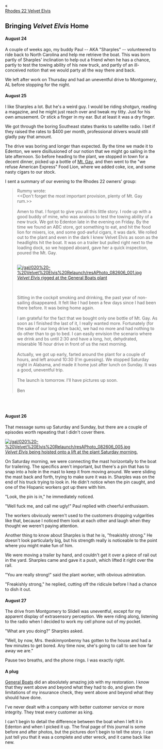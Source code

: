 <div class="top-nav-links"><div class="link-arrow link-arrow-left"><div class="div-left-ticks">«</div><a href="/velvet-elvis/rhodes-22" class="div-left-text">Rhodes 22 Velvet Elvis</a></div></div>

<h2>Bringing <i>Velvet Elvis</i> Home</h2>
		
<h4>August 24</h4>
		
A couple of weeks ago, my buddy Paul -- AKA "Sharples" -- volunteered to ride back to North Carolina and help me retrieve the boat.  This was born partly of Sharples' inclination to help out a friend when he has a chance, partly to test the towing ability of his new truck, and partly of an ill-conceived notion that we would party all the way there and back.

We left after work on Thursday and had an uneventful drive to Montgomery, AL before stopping for the night.

<h4>August 25</h4>

I like Sharples a lot.  But he's a weird guy.  I would be riding shotgun, reading a magazine, and he might just reach over and tweak my titty.  Just for his own amusement.  Or stick a finger in my ear.  But at least it was a dry finger.

We got through the boring Southeast states thanks to satellite radio.  I bet if they raised the rates to $400 per month, professional drivers would still gladly pay that amount.

The drive was boring and longer than expected.  By the time we made it to Edenton, we were disillusioned of our notion that we might go sailing in the late afternoon.  So before heading to the plant, we stopped in town for a decent dinner, picked up a bottle of <a href="http://www.mountgayrum.com/" target="_blank">Mt. Gay</a>, and then went to the "we refuse American Express" Food Lion, where we added coke, ice, and some nasty cigars to our stock.

I sent a summary of our evening to the Rhodes 22 owners' group:


<blockquote>
Rummy wrote:
<br/>&lt;&lt;Don't forget the most important provision, plenty of Mt. Gay rum.&gt;&gt;
<br/><br/>
Amen to that.  I forgot to give you all this little story.
I rode up with a good buddy of mine, who was anxious to test the towing ability of a new truck.  We got to Edenton late in the evening on Friday.  By the time we found an ABC store, got something to eat, and hit the food lion for mixers, ice, and some god-awful cigars, it was dark.  We rolled out to the plant and even in the dark I knew Velvet Elvis as soon as the headlights hit the boat.  It was on a trailer but pulled right next to the loading dock, so we hopped aboard, gave her a quick inspection, poured the Mt. Gay.
<br/><br/>

<a class="lightview alignright" href="/gal/020%20-%20Velvet%20Elvis%20Relaunch/resAPhoto_082606_001.jpg" data-lightview-caption="<i>Velvet Elvis</i> rigged at the General Boats plant" data-lightview-group="group1" style="width:350px;"><img src="/gal/020%20-%20Velvet%20Elvis%20Relaunch/resAPhoto_082606_001.jpg" alt="/gal/020%20-%20Velvet%20Elvis%20Relaunch/resAPhoto_082606_001.jpg"><br/><span class="caption"><i>Velvet Elvis</i> rigged at the General Boats plant</span></a>

<br/><br/>
Sitting in the cockpit smoking and drinking, the past year of non-sailing disappeared.  It felt like I had been a few days since I had been there before.  It was being home again.
<br/><br/>
I am grateful for the fact that we bought only one bottle of Mt. Gay.  As soon as I finished the last of it, I really wanted more.  Fortunately (for the sake of our long drive back), we had no more and had nothing to do other than to go to bed.  I can easily envision the scenario where we drink and bs until 2:30 and have a long, hot, dehydrated, miserable 16 hour drive in front of us the next morning.
<br/><br/>
Actually, we got up early, farted around the plant for a couple of hours, and left around 10:30 (I'm guessing).  We stopped Saturday night in Alabama, and made it home just after lunch on Sunday.  It was a good, uneventful trip.
<br/><br/>
The launch is tomorrow.  I'll have pictures up soon.
<br/><br/>
Ben
</blockquote>

<br/><br/>
<h4>August 26</h4>

That message sums up Saturday and Sunday, but there are a couple of episodes worth repeating that I didn't cover there.

<a class="lightview alignright" href="/gal/020%20-%20Velvet%20Elvis%20Relaunch/resAPhoto_082606_005.jpg" data-lightview-caption="<i>Velvet Elvis</i> being hoisted onto a lift at the plant Saturday morning." data-lightview-group="group1" style="width:350px;"><img src="/gal/020%20-%20Velvet%20Elvis%20Relaunch/resAPhoto_082606_005.jpg" alt="/gal/020%20-%20Velvet%20Elvis%20Relaunch/resAPhoto_082606_005.jpg"><br/><span class="caption"><i>Velvet Elvis</i> being hoisted onto a lift at the plant Saturday morning.</span></a>

On Saturday morning, we were connecting the mast horizontally to the boat for trailering.  The specifics aren't important, but there's a pin that has to snap into a hole in the mast to keep it from moving around.  We were sliding the mast back and forth, trying to make sure it was in.  Sharples was on the end of his truck trying to look in.  He didn't notice when the pin caught, and one of the Hispanic workers got up there with him.

"Look, the pin is in," he immediately noticed.

"Well fuck me, and call me ugly!" Paul replied with cheerful enthusiasm.

The workers obviously weren't used to the customers dropping vulgarities like that, because I noticed them look at each other and laugh when they thought we weren't paying attention.

Another thing to know about Sharples is that he is, "freakishly strong."  He doesn't look particularly big, but his strength really is noticeable to the point where you might make fun of him.  

We were moving a trailer by hand, and couldn't get it over a piece of rail out in the yard.  Sharples came and gave it a push, which lifted it right over the rail.

"You are really strong!" said the plant worker, with obvious admiration.

"Freakishly strong," he replied, cutting off the ridicule before I had a chance to dish it out.

<h4>August 27</h4>

The drive from Montgomery to Slidell was uneventful, except for my apparent display of extrasensory perception.  We were riding along, listening to the radio when I decided to work my cell phone out of my pocket.

"What are you doing?" Sharples asked.

"Well, by now, Mrs. theskinnyonbenny has gotten to the house and had a few minutes to get bored.  Any time now, she's going to call to see how far away we are."

Pause two breaths, and the phone rings.  I was exactly right.

<h4>A plug</h4>

<p><a href="http://www.generalboats.com/http___www.generalboats.com/home.html" target="_blank">General Boats</a> did an absolutely amazing job with my restoration.  I know that they went above and beyond what they had to do, and given the limitations of my insurance check, they went above and beyond what they should have done.</p>

I've never dealt with a company with better customer service or more integrity.  They treat every customer as king.

I can't begin to detail the difference between the boat when I left it in Edenton and when I picked it up.  The final page of this journal is some before and after photos, but the pictures don't begin to tell the story.  I can just tell you that it was a complete and utter wreck, and it came back like new.
